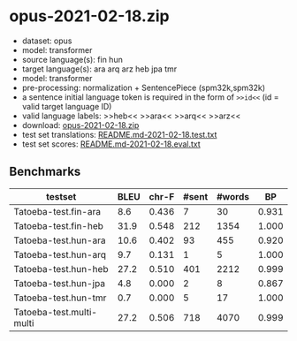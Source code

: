 # opus-2021-02-18.zip

* dataset: opus
* model: transformer
* source language(s): fin hun
* target language(s): ara arq arz heb jpa tmr
* model: transformer
* pre-processing: normalization + SentencePiece (spm32k,spm32k)
* a sentence initial language token is required in the form of `>>id<<` (id = valid target language ID)
* valid language labels: >>heb<< >>ara<< >>arq<< >>arz<<
* download: [opus-2021-02-18.zip](https://object.pouta.csc.fi/Tatoeba-MT-models/fiu-sem/opus-2021-02-18.zip)
* test set translations: [README.md-2021-02-18.test.txt](https://object.pouta.csc.fi/Tatoeba-MT-models/fiu-sem/README.md-2021-02-18.test.txt)
* test set scores: [README.md-2021-02-18.eval.txt](https://object.pouta.csc.fi/Tatoeba-MT-models/fiu-sem/README.md-2021-02-18.eval.txt)

## Benchmarks

| testset | BLEU  | chr-F | #sent | #words | BP |
|---------|-------|-------|-------|--------|----|
| Tatoeba-test.fin-ara 	| 8.6 	| 0.436 	| 7 	| 30 	| 0.931 |
| Tatoeba-test.fin-heb 	| 31.9 	| 0.548 	| 212 	| 1354 	| 1.000 |
| Tatoeba-test.hun-ara 	| 10.6 	| 0.402 	| 93 	| 455 	| 0.920 |
| Tatoeba-test.hun-arq 	| 9.7 	| 0.131 	| 1 	| 5 	| 1.000 |
| Tatoeba-test.hun-heb 	| 27.2 	| 0.510 	| 401 	| 2212 	| 0.999 |
| Tatoeba-test.hun-jpa 	| 4.8 	| 0.000 	| 2 	| 8 	| 0.867 |
| Tatoeba-test.hun-tmr 	| 0.7 	| 0.000 	| 5 	| 17 	| 1.000 |
| Tatoeba-test.multi-multi 	| 27.2 	| 0.506 	| 718 	| 4070 	| 0.999 |

